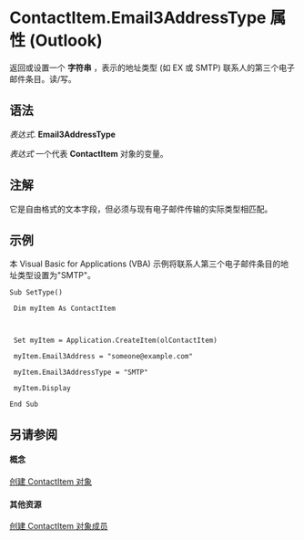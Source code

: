 
# ContactItem.Email3AddressType 属性 (Outlook)

返回或设置一个 **字符串** ，表示的地址类型 (如 EX 或 SMTP) 联系人的第三个电子邮件条目。读/写。


## 语法

 _表达式_. **Email3AddressType**

 _表达式_ 一个代表 **ContactItem** 对象的变量。


## 注解

它是自由格式的文本字段，但必须与现有电子邮件传输的实际类型相匹配。


## 示例

本 Visual Basic for Applications (VBA) 示例将联系人第三个电子邮件条目的地址类型设置为"SMTP"。


```
Sub SetType() 
 
 Dim myItem As ContactItem 
 
 
 
 Set myItem = Application.CreateItem(olContactItem) 
 
 myItem.Email3Address = "someone@example.com" 
 
 myItem.Email3AddressType = "SMTP" 
 
 myItem.Display 
 
End Sub
```


## 另请参阅


#### 概念


[创建 ContactItem 对象](8e32093c-a678-f1fd-3f35-c2d8994d166f.md)
#### 其他资源


[创建 ContactItem 对象成员](a8b13369-4c87-02aa-e62a-1f3067e559fa.md)
